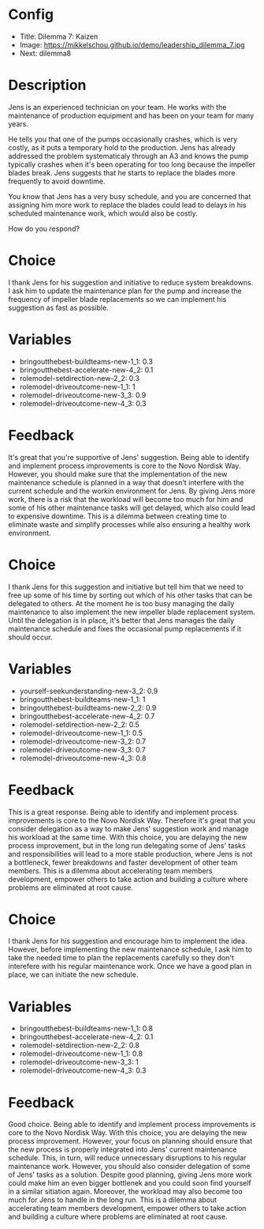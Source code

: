 # Config
 - Title: Dilemma 7: Kaizen
 - Image: https://mikkelschou.github.io/demo/leadership_dilemma_7.jpg
 - Next: dilemma8

# Description
Jens is an experienced technician on your team. He works with the maintenance of production equipment and has been on your team for many years.

He tells you that one of the pumps occasionally crashes, which is very costly, as it puts a temporary hold to the production. Jens has already addressed the problem systematicaly through an A3 and knows the pump typically crashes when it's been operating for too long because the impeller blades break. Jens suggests that he starts to replace the blades more frequently to avoid downtime.

You know that Jens has a very busy schedule, and you are concerned that assigning him more work to replace the blades could lead to delays in his scheduled maintenance work, which would also be costly. 

How do you respond?


# Choice
I thank Jens for his suggestion and initiative to reduce system breakdowns. I ask him to update the maintenance plan for the pump and increase the frequency of impeller blade replacements so we can implement his suggestion as fast as possible.     

# Variables
- bringoutthebest-buildteams-new-1_1: 0.3
- bringoutthebest-accelerate-new-4_2: 0.1
- rolemodel-setdirection-new-2_2: 0.3
- rolemodel-driveoutcome-new-1_1: 1
- rolemodel-driveoutcome-new-3_3: 0.9
- rolemodel-driveoutcome-new-4_3: 0.3
 

# Feedback

It's great that you're supportive of Jens' suggestion. Being able to identify and implement process improvements is core to the Novo Nordisk Way. However, you should make sure that the implementation of the new maintenance schedule is planned in a way that doesn't interfere with the current schedule and the workin environment for Jens. By giving Jens more work, there is a risk that the workload will become too much for him and some of his other maintenance tasks will get delayed, which also could lead to expensive downtime. 
This is a dilemma between creating time to eliminate waste and simplify processes while also ensuring a healthy work environment. 




# Choice
I thank Jens for this suggestion and initiative but tell him that we need to free up some of his time by sorting out which of his other tasks that can be delegated to others. At the moment he is too busy managing the daily maintenance to also implement the new impeller blade replacement system.  Until the delegation is in place, it's better that Jens manages the daily maintenance schedule and fixes the occasional pump replacements if it should occur. 

# Variables
- yourself-seekunderstanding-new-3_2: 0.9
- bringoutthebest-buildteams-new-1_1: 1
- bringoutthebest-buildteams-new-2_2: 0.9
- bringoutthebest-accelerate-new-4_2: 0.7
- rolemodel-setdirection-new-2_2: 0.5
- rolemodel-driveoutcome-new-1_1: 0.5
- rolemodel-driveoutcome-new-3_2: 0.7
- rolemodel-driveoutcome-new-3_3: 0.7
- rolemodel-driveoutcome-new-4_3: 0.8

# Feedback
This is a great response. Being able to identify and implement process improvements is core to the Novo Nordisk Way. Therefore it's great  that you consider delegation as a way to make Jens' suggestion work and manage his workload at the same time. With this choice, you are delaying the new process improvement, but in the long run delegating some of Jens' tasks and responsibilities will lead to a more stable production, where Jens is not a bottleneck, fewer breakdowns and faster development of other team members. 
This is a dilemma about accelerating team members development, empower others to take action and building a culture where problems are eliminated at root cause.





# Choice
I thank Jens for his suggestion and encourage him to implement the idea. However, before implementing the new maintenance schedule, I ask him to take the needed time to plan the replacements carefully so they don't interefere with his regular maintenance work. Once we have a good plan in place, we can initiate the new schedule.

# Variables
- bringoutthebest-buildteams-new-1_1: 0.8
- bringoutthebest-accelerate-new-4_2: 0.1
- rolemodel-setdirection-new-2_2: 0.8
- rolemodel-driveoutcome-new-1_1: 0.8
- rolemodel-driveoutcome-new-3_3: 1
- rolemodel-driveoutcome-new-4_3: 0.3

# Feedback
Good choice. Being able to identify and implement process improvements is core to the Novo Nordisk Way. With this choice, you are delaying the new process improvement. However, your focus on planning should ensure that the new process is properly integrated into Jens' current maintenance schedule. This, in turn, will reduce unnecessary disruptions to his regular maintenance work. However, you should also consider delegation of some of Jens' tasks as a solution. Despite good planning, giving Jens more work could make him an even bigger bottlenek and you could soon find yourself in a similar sitiation again. Moreover, the workload may also become too much for Jens to handle in the long run.
This is a dilemma about accelerating team members development, empower others to take action and building a culture where problems are eliminated at root cause.






